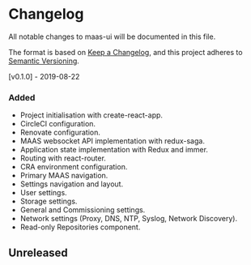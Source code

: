 # Changelog
All notable changes to maas-ui will be documented in this file.

The format is based on [Keep a Changelog](https://keepachangelog.com/en/1.0.0/),
and this project adheres to [Semantic Versioning](https://semver.org/spec/v2.0.0.html).

[v0.1.0] - 2019-08-22
### Added
* Project initialisation with create-react-app.
* CircleCI configuration.
* Renovate configuration.
* MAAS websocket API implementation with redux-saga.
* Application state implementation with Redux and immer.
* Routing with react-router.
* CRA environment configuration.
* Primary MAAS navigation.
* Settings navigation and layout.
* User settings.
* Storage settings.
* General and Commissioning settings.
* Network settings (Proxy, DNS, NTP, Syslog, Network Discovery).
* Read-only Repositories component.

## Unreleased

